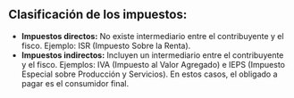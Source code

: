 ## Clasificación de los impuestos:

- **Impuestos directos:** No existe intermediario entre el contribuyente y el fisco. Ejemplo: ISR (Impuesto Sobre la Renta).
- **Impuestos indirectos:** Incluyen un intermediario entre el contribuyente y el fisco. Ejemplos: IVA (Impuesto al Valor Agregado) e IEPS (Impuesto Especial sobre Producción y Servicios). En estos casos, el obligado a pagar es el consumidor final.
